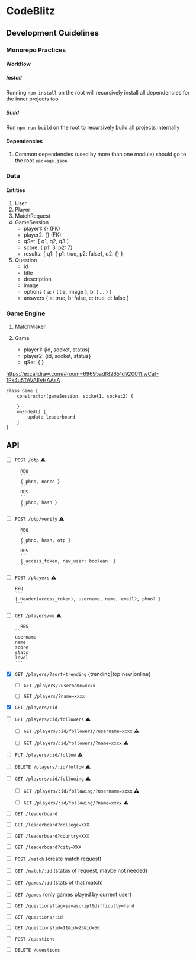 # CodeBlitz

## Development Guidelines 

### Monorepo Practices

#### Workflow

##### Install
Running `npm install` on the root will recursively install all dependencies
for the inner projects too

##### Build
Run `npm run build` on the root to recursively build all projects internally

#### Dependencies
1. Common dependencies (used by more than one module) should go to the root `package.json`


### Data
#### Entities

1. User
2. Player
3. MatchRequest
4. GameSession
    - player1: {} (FK)
    - player2: {} (FK)
    - qSet: \[ q1, q2, q3 \]
    - score: { p1: 3, p2: 7}
    - results: { q1: { p1: true, p2: false}, q2: {}  }
5. Question
    - id
    - title
    - description
    - image
    - options { a: { title, image }, b: { ... }  }
    - answers { a: true, b: false, c: true, d: false }



### Game Engine

1. MatchMaker

2. Game
    - player1: {id, socket, status}
    - player2: {id, socket, status}
    - qSet: {  }

https://excalidraw.com/#room=69695adf82651d920011,wCa1-1Pk4u5TAVAEvHAAsA

    class Game {
        constructor(gameSession, socket1, socket2) {

        }
        onEnded() {
            update leaderboard
        }
    }


 ## API

- [ ] `POST /otp`  ⚠️

        REQ
        ```
        { phno, nonce }          
        ```
        RES 
        ```
        { phno, hash }  
        ```

- [ ] `POST /otp/verify` ⚠️

        REQ
        ```
        { phno, hash, otp }          
        ```
        RES 
        ```
        { access_token, new_user: boolean  }  
        ```

- [ ] `POST /players` ⚠️

      REQ
      ```
      { Header(access_token), username, name, email?, phno? }
      ```

- [ ] `GET /players/me`  ⚠️

        RES
      ```
      username
      name
      score
      stats
      level
      ```  

- [x] `GET /players/?sort=trending` {trending|top|new|online}

    - [ ] `GET /players/?username=xxxx`

    - [ ] `GET /players/?name=xxxx`

- [x] `GET /players/:id`

- [ ] `GET /players/:id/followers` ⚠️

    - [ ] `GET /players/:id/followers/?username=xxxx` ⚠️

    - [ ] `GET /players/:id/followers/?name=xxxx` ⚠️

- [ ] `PUT /players/:id/follow` ⚠️

- [ ] `DELETE /players/:id/follow` ⚠️

- [ ] `GET /players/:id/following` ⚠️

    - [ ] `GET /players/:id/following/?username=xxxx` ⚠️

    - [ ] `GET /players/:id/following/?name=xxxx` ⚠️


- [ ] `GET /leaderboard`

- [ ] `GET /leaderboard?college=XXX`

- [ ] `GET /leaderboard?country=XXX`

- [ ] `GET /leaderboard?city=XXX`

- [ ] `POST /match` (create match request)

- [ ] `GET /match/:id` (status of request, maybe not needed)

- [ ] `GET /games/:id`  (stats of that match)

- [ ] `GET /games` (only games played by current user)

- [ ] `GET /questions?tag=javascript&difficulty=hard`

- [ ] `GET /questions/:id`

- [ ] `GET /questions?id=11&id=23&id=56`

- [ ] `POST /questions`

- [ ] `DELETE /questions`


